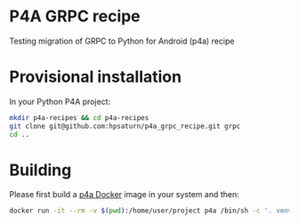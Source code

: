 # P4A GRPC recipe

Testing migration of GRPC to Python for Android (p4a) recipe

# Provisional installation

In your Python P4A project:

``` bash
mkdir p4a-recipes && cd p4a-recipes
git clone git@github.com:hpsaturn/p4a_grpc_recipe.git grpc
cd ..
```

# Building

Please first build a [p4a Docker](https://python-for-android.readthedocs.io/en/latest/docker/) image in your system and then:

``` bash
docker run -it --rm -v $(pwd):/home/user/project p4a /bin/sh -c '. venv/bin/activate && cd /home/user/project && p4a apk --sdk-dir /opt/android/android-sdk --ndk-dir /opt/android/android-ndk --android_api 27 --private . --package=com.android.project --name "TEST P4A Grpc" --version 0.1.0 --bootstrap=sdl2 --requirements=grpc --permission INTERNET'
```

